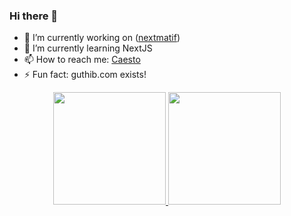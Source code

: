 ### Hi there 👋


- 🔭 I’m currently working on ([nextmatif](https://github.com/cstmrc3130/nextmatif))
- 🌱 I’m currently learning NextJS
- 📫 How to reach me: [Caesto](https://id.linkedin.com/in/caesto-marco-tampubolon-a74263181)
- ⚡ Fun fact: guthib.com exists!


<p align="center">
<a href="https://github.com/penuliscode">
  <img height="180em" src="https://github-readme-stats-eight-theta.vercel.app/api?username=cstmrc3130&show_icons=true&theme=algolia&include_all_commits=true&count_private=true"/>
  <img height="180em" src="https://github-readme-stats-eight-theta.vercel.app/api/top-langs/?username=cstmrc3130&layout=compact&layout=compact&theme=algolia"/>
</a>
</p>
